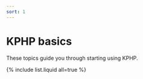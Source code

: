 ```yaml
---
sort: 1
---
```


# KPHP basics

These topics guide you through starting using KPHP.

{% include list.liquid all=true %}

